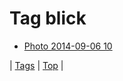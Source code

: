 <!--
title: Tag blick
date: 2020-06-28T15:00:41.361Z
tags:
-->
# Tag blick

 * [Photo 2014-09-06 10](96776409567.md)

| [Tags](tags.md) | [Top](index.md) |
